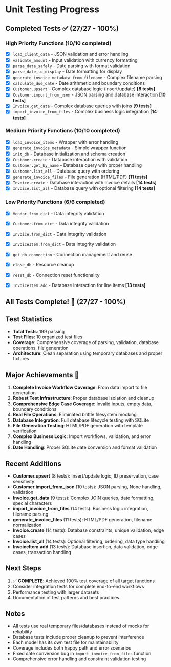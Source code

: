 # Unit Testing Progress

## Completed Tests ✅ (27/27 - 100%)

### High Priority Functions (10/10 completed)
- [x] `load_client_data` - JSON validation and error handling
- [x] `validate_amount` - Input validation with currency formatting
- [x] `parse_date_safely` - Date parsing with format validation
- [x] `parse_date_to_display` - Date formatting for display
- [x] `generate_invoice_metadata_from_filename` - Complex filename parsing
- [x] `calculate_due_date` - Date arithmetic and boundary conditions
- [x] `Customer.upsert` - Complex database logic (insert/update) **[8 tests]**
- [x] `Customer.import_from_json` - JSON parsing and database interaction **[10 tests]**
- [x] `Invoice.get_data` - Complex database queries with joins **[9 tests]**
- [x] `import_invoice_from_files` - Complex business logic integration **[14 tests]**

### Medium Priority Functions (10/10 completed)
- [x] `load_invoice_items` - Wrapper with error handling
- [x] `generate_invoice_metadata` - Simple wrapper function
- [x] `init_db` - Database initialization and schema creation
- [x] `Customer.create` - Database interaction with validation
- [x] `Customer.get_by_name` - Database query with proper handling
- [x] `Customer.list_all` - Database query with ordering
- [x] `generate_invoice_files` - File generation (HTML/PDF) **[11 tests]**
- [x] `Invoice.create` - Database interaction with invoice details **[14 tests]**
- [x] `Invoice.list_all` - Database query with optional filtering **[14 tests]**

### Low Priority Functions (6/6 completed)
- [x] `Vendor.from_dict` - Data integrity validation
- [x] `Customer.from_dict` - Data integrity validation
- [x] `Invoice.from_dict` - Data integrity validation
- [x] `InvoiceItem.from_dict` - Data integrity validation
- [x] `get_db_connection` - Connection management and reuse
- [x] `close_db` - Resource cleanup
- [x] `reset_db` - Connection reset functionality

- [x] `InvoiceItem.add` - Database interaction for line items **[13 tests]**

## All Tests Complete! 🎉 (27/27 - 100%)

## Test Statistics
- **Total Tests**: 199 passing
- **Test Files**: 10 organized test files
- **Coverage**: Comprehensive coverage of parsing, validation, database operations, file generation
- **Architecture**: Clean separation using temporary databases and proper fixtures

## Major Achievements 🎉
1. **Complete Invoice Workflow Coverage**: From data import to file generation
2. **Robust Test Infrastructure**: Proper database isolation and cleanup
3. **Comprehensive Edge Case Coverage**: Invalid inputs, empty data, boundary conditions
4. **Real File Operations**: Eliminated brittle filesystem mocking
5. **Database Integration**: Full database lifecycle testing with SQLite
6. **File Generation Testing**: HTML/PDF generation with template verification
7. **Complex Business Logic**: Import workflows, validation, and error handling
8. **Date Handling**: Proper SQLite date conversion and format validation

## Recent Additions
- **Customer.upsert** (8 tests): Insert/update logic, ID preservation, case sensitivity
- **Customer.import_from_json** (10 tests): JSON parsing, None handling, validation
- **Invoice.get_data** (9 tests): Complex JOIN queries, date formatting, special characters
- **import_invoice_from_files** (14 tests): Business logic integration, filename parsing
- **generate_invoice_files** (11 tests): HTML/PDF generation, filename normalization
- **Invoice.create** (14 tests): Database constraints, unique validation, edge cases
- **Invoice.list_all** (14 tests): Optional filtering, ordering, data type handling
- **InvoiceItem.add** (13 tests): Database insertion, data validation, edge cases, transaction handling

## Next Steps
1. ✅ **COMPLETE**: Achieved 100% test coverage of all target functions
2. Consider integration tests for complete end-to-end workflows
3. Performance testing with larger datasets
4. Documentation of test patterns and best practices

## Notes
- All tests use real temporary files/databases instead of mocks for reliability
- Database tests include proper cleanup to prevent interference
- Each model has its own test file for maintainability
- Coverage includes both happy path and error scenarios
- Fixed date conversion bug in `import_invoice_from_files` function
- Comprehensive error handling and constraint validation testing
